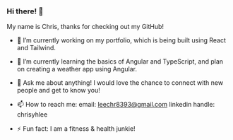 ### Hi there! 👋

My name is Chris, thanks for checking out my GitHub!

- 🔭 I’m currently working on my portfolio, which is being built using React and Tailwind.

- 🌱 I’m currently learning the basics of Angular and TypeScript, and plan on creating a weather app using Angular.

- 💬 Ask me about anything! I would love the chance to connect with new people and get to know you!

- 📫 How to reach me:
  email: leechr8393@gmail.com
  linkedin handle: chrisyhlee

- ⚡ Fun fact: I am a fitness & health junkie!
